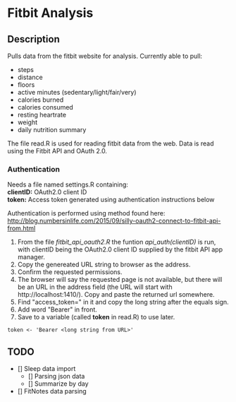 # Fitbit Analysis

## Description
Pulls data from the fitbit website for analysis. Currently able to pull:
 * steps
 * distance
 * floors
 * active minutes (sedentary/light/fair/very)
 * calories burned
 * calories consumed
 * resting heartrate
 * weight
 * daily nutrition summary

The file read.R is used for reading fitbit data from the web. Data is read using the Fitbit API and OAuth 2.0.

### Authentication
Needs a file named settings.R containing:  
**clientID:** OAuth2.0 client ID  
**token:** Access token generated using authentication instructions below


Authentication is performed using method found here: http://blog.numbersinlife.com/2015/09/silly-oauth2-connect-to-fitbit-api-from.html

1. From the file *fitbit_api_oauth2.R* the funtion *api_auth(clientID)* is run, with clientID being the OAuth2.0 client ID supplied by the fitbit API app manager.
2. Copy the genereated URL string to browser as the address.
3. Confirm the requested permissions.
4. The browser will say the requested page is not available, but there will be an URL in the address field (the URL will start with http://localhost:1410/). Copy and paste the returned url somewhere.
5. Find "access_token=" in it and copy the long string after the equals sign.
6. Add word "Bearer" in front. 
7. Save to a variable (called **token** in read.R) to use later.

```Rscript  
token <- 'Bearer <long string from URL>'
```

## TODO
- [] Sleep data import
  - [] Parsing json data
  - [] Summarize by day
- [] FitNotes data parsing

